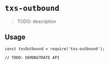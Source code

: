 # `txs-outbound`

> TODO: description

## Usage

```
const txsOutbound = require('txs-outbound');

// TODO: DEMONSTRATE API
```
